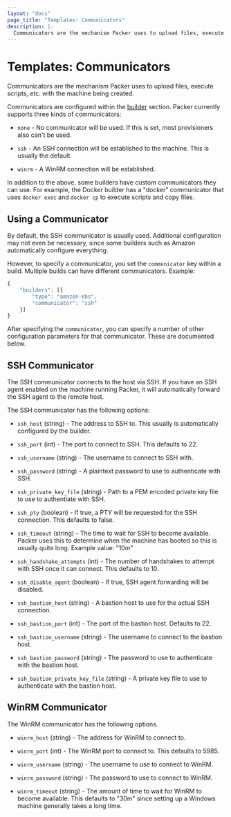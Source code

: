 ```yaml
---
layout: "docs"
page_title: "Templates: Communicators"
description: |-
  Communicators are the mechanism Packer uses to upload files, execute scripts, etc. with the machine being created.
---
```


# Templates: Communicators

Communicators are the mechanism Packer uses to upload files, execute
scripts, etc. with the machine being created.

Communicators are configured within the [builder](/docs/templates/builders.html)
section. Packer currently supports three kinds of communicators:

  * `none` - No communicator will be used. If this is set, most provisioners
      also can't be used.

  * `ssh` - An SSH connection will be established to the machine. This is
      usually the default.

  * `winrm` - A WinRM connection will be established.

In addition to the above, some builders have custom communicators they can
use. For example, the Docker builder has a "docker" communicator that uses
`docker exec` and `docker cp` to execute scripts and copy files.

## Using a Communicator

By default, the SSH communicator is usually used. Additional configuration
may not even be necessary, since some builders such as Amazon automatically
configure everything.

However, to specify a communicator, you set the `communicator` key within
a build. Multiple builds can have different communicators. Example:

```javascript
{
    "builders": [{
        "type": "amazon-ebs",
        "communicator": "ssh"
    }]
}
```

After specifying the `communicator`, you can specify a number of other
configuration parameters for that communicator. These are documented below.

## SSH Communicator

The SSH communicator connects to the host via SSH. If you have an SSH
agent enabled on the machine running Packer, it will automatically forward
the SSH agent to the remote host.

The SSH communicator has the following options:

  * `ssh_host` (string) - The address to SSH to. This usually is automatically
    configured by the builder.

  * `ssh_port` (int) - The port to connect to SSH. This defaults to 22.

  * `ssh_username` (string) - The username to connect to SSH with.

  * `ssh_password` (string) - A plaintext password to use to authenticate
    with SSH.

  * `ssh_private_key_file` (string) - Path to a PEM encoded private key
    file to use to authentiate with SSH.

  * `ssh_pty` (boolean) - If true, a PTY will be requested for the SSH connection.
    This defaults to false.

  * `ssh_timeout` (string) - The time to wait for SSH to become available.
    Packer uses this to determine when the machine has booted so this is usually
    quite long. Example value: "10m"

  * `ssh_handshake_attempts` (int) - The number of handshakes to attempt with
    SSH once it can connect. This defaults to 10.

  * `ssh_disable_agent` (boolean) - If true, SSH agent forwarding will be disabled.

  * `ssh_bastion_host` (string) - A bastion host to use for the actual
    SSH connection.

  * `ssh_bastion_port` (int) - The port of the bastion host. Defaults to 22.

  * `ssh_bastion_username` (string) - The username to connect to the bastion host.

  * `ssh_bastion_password` (string) - The password to use to authenticate
    with the bastion host.

  * `ssh_bastion_private_key_file` (string) - A private key file to use
    to authenticate with the bastion host.

## WinRM Communicator

The WinRM communicator has the following options.

  * `winrm_host` (string) - The address for WinRM to connect to.

  * `winrm_port` (int) - The WinRM port to connect to. This defaults to 5985.

  * `winrm_username` (string) - The username to use to connect to WinRM.

  * `winrm_password` (string) - The password to use to connect to WinRM.

  * `winrm_timeout` (string) - The amount of time to wait for WinRM to
    become available. This defaults to "30m" since setting up a Windows
    machine generally takes a long time.
